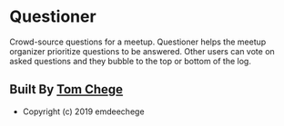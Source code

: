 # Questioner

Crowd-source questions for a meetup. Questioner helps the meetup organizer prioritize questions to be answered. Other users can vote on asked questions and they bubble to the top or bottom of the log.


## Built By [Tom Chege](https://github.com/emdeechege/)
* Copyright (c) 2019 emdeechege
